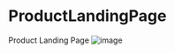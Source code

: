 # ProductLandingPage
Product Landing Page
![image](https://github.com/Anitha-0001/ProductLandingPage/assets/68474244/6c7d4ad8-35dd-4a8b-bdba-a85d47c4b117)
